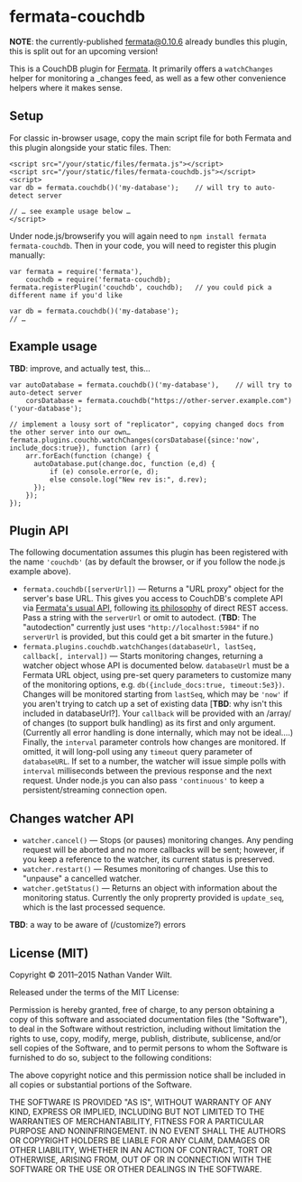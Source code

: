 # fermata-couchdb

**NOTE**: the currently-published fermata@0.10.6 already bundles this plugin, this is split out for an upcoming version!


This is a CouchDB plugin for [Fermata](https://github.com/natevw/fermata). It primarily offers a `watchChanges` helper for monitoring a _changes feed, as well as a few other convenience helpers where it makes sense.


## Setup

For classic in-browser usage, copy the main script file for both Fermata and this plugin alongside your static files. Then:

    <script src="/your/static/files/fermata.js"></script>
    <script src="/your/static/files/fermata-couchdb.js"></script>
    <script>
    var db = fermata.couchdb()('my-database');    // will try to auto-detect server
    
    // … see example usage below …
    </script>

Under node.js/browserify you will again need to `npm install fermata fermata-couchdb`. Then in your code, you will need to register this plugin manually:


    var fermata = require('fermata'),
        couchdb = require('fermata-couchdb);
    fermata.registerPlugin('couchdb', couchdb);   // you could pick a different name if you'd like
    
    var db = fermata.couchdb()('my-database');
    // …

## Example usage

**TBD**: improve, and actually test, this…

    var autoDatabase = fermata.couchdb()('my-database'),    // will try to auto-detect server
        corsDatabase = fermata.couchdb("https://other-server.example.com")('your-database');
    
    // implement a lousy sort of "replicator", copying changed docs from the other server into our own…
    fermata.plugins.couchb.watchChanges(corsDatabase({since:'now', include_docs:true}), function (arr) {
        arr.forEach(function (change) {
          autoDatabase.put(change.doc, function (e,d) {
              if (e) console.error(e, d);
              else console.log("New rev is:", d.rev);
          });
        });
    });

    
## Plugin API

The following documentation assumes this plugin has been registered with the name `'couchdb'` (as by default the browser, or if you follow the node.js example above).

- `fermata.couchdb([serverUrl])` — Returns a "URL proxy" object for the server's base URL. This gives you access to CouchDB's complete API via [Fermata's usual API](https://github.com/natevw/fermata#complete-documentation), following [its philosophy](https://github.com/natevw/fermata#why) of direct REST access. Pass a string with the `serverUrl` or omit to autodect. (**TBD**: The "autodection" currently just uses `"http://localhost:5984"` if no `serverUrl` is provided, but this could get a bit smarter in the future.)
- `fermata.plugins.couchdb.watchChanges(databaseUrl, lastSeq, callback[, interval])` — Starts monitoring changes, returning a watcher object whose API is documented below. `databaseUrl` must be a Fermata URL object, using pre-set query parameters to customize many of the monitoring options, e.g. `db({include_docs:true, timeout:5e3})`. Changes will be monitored starting from `lastSeq`, which may be `'now'` if you aren't trying to catch up a set of existing data [**TBD**: why isn't this included in databaseUrl?]. Your `callback` will be provided with an /array/ of changes (to support bulk handling) as its first and only argument. (Currently all error handling is done internally, which may not be ideal….) Finally, the `interval` parameter controls how changes are monitored. If omitted, it will long-poll using any `timeout` query parameter of `databaseURL`. If set to a number, the watcher will issue simple polls with `interval` milliseconds between the previous response and the next request. Under node.js you can also pass `'continuous'` to keep a persistent/streaming connection open.

## Changes watcher API

- `watcher.cancel()` — Stops (or pauses) monitoring changes. Any pending request will be aborted and no more callbacks will be sent; however, if you keep a reference to the watcher, its current status is preserved.
- `watcher.restart()` — Resumes monitoring of changes. Use this to "unpause" a cancelled watcher.
- `watcher.getStatus()` — Returns an object with information about the monitoring status. Currently the only proprerty provided is `update_seq`, which is the last processed sequence.

**TBD**: a way to be aware of (/customize?) errors


## License (MIT)

Copyright © 2011–2015 Nathan Vander Wilt.

Released under the terms of the MIT License:

Permission is hereby granted, free of charge, to any person obtaining a copy
of this software and associated documentation files (the "Software"), to deal
in the Software without restriction, including without limitation the rights
to use, copy, modify, merge, publish, distribute, sublicense, and/or sell
copies of the Software, and to permit persons to whom the Software is
furnished to do so, subject to the following conditions:

The above copyright notice and this permission notice shall be included in
all copies or substantial portions of the Software.

THE SOFTWARE IS PROVIDED "AS IS", WITHOUT WARRANTY OF ANY KIND, EXPRESS OR
IMPLIED, INCLUDING BUT NOT LIMITED TO THE WARRANTIES OF MERCHANTABILITY,
FITNESS FOR A PARTICULAR PURPOSE AND NONINFRINGEMENT. IN NO EVENT SHALL THE
AUTHORS OR COPYRIGHT HOLDERS BE LIABLE FOR ANY CLAIM, DAMAGES OR OTHER
LIABILITY, WHETHER IN AN ACTION OF CONTRACT, TORT OR OTHERWISE, ARISING FROM,
OUT OF OR IN CONNECTION WITH THE SOFTWARE OR THE USE OR OTHER DEALINGS IN
THE SOFTWARE.
